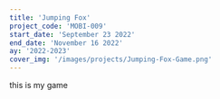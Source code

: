 ```yaml
---
title: 'Jumping Fox'
project_code: 'MOBI-009'
start_date: 'September 23 2022'
end_date: 'November 16 2022'
ay: '2022-2023'
cover_img: '/images/projects/Jumping-Fox-Game.png'
---
```


this is my game
